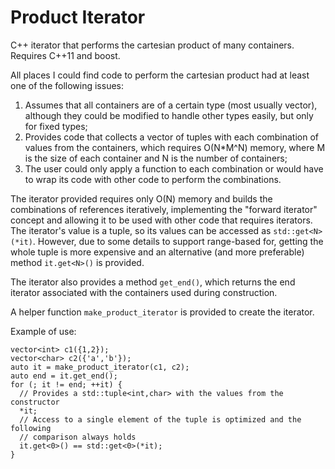 Product Iterator
=================

C++ iterator that performs the cartesian product of many containers. Requires
C++11 and boost.

All places I could find code to perform the cartesian product had at least one
of the following issues:

1. Assumes that all containers are of a certain type (most usually vector),
   although they could be modified to handle other types easily, but only for
   fixed types;
2. Provides code that collects a vector of tuples with each combination of
   values from the containers, which requires O(N\*M^N) memory, where M is the
   size of each container and N is the number of containers;
3. The user could only apply a function to each combination or would have to
   wrap its code with other code to perform the combinations.

The iterator provided requires only O(N) memory and builds the combinations of
references iteratively, implementing the "forward iterator" concept and allowing
it to be used with other code that requires iterators. The iterator's value is a
tuple, so its values can be accessed as `std::get<N>(*it)`. However, due to some
details to support range-based for, getting the whole tuple is more expensive
and an alternative (and more preferable) method `it.get<N>()` is provided.

The iterator also provides a method `get_end()`, which returns the end iterator
associated with the containers used during construction.

A helper function `make_product_iterator` is provided to create the
iterator.

Example of use:
```
vector<int> c1({1,2});
vector<char> c2({'a','b'});
auto it = make_product_iterator(c1, c2);
auto end = it.get_end();
for (; it != end; ++it) {
  // Provides a std::tuple<int,char> with the values from the constructor
  *it;
  // Access to a single element of the tuple is optimized and the following
  // comparison always holds
  it.get<0>() == std::get<0>(*it);
}
```
